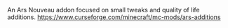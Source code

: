 An Ars Nouveau addon focused on small tweaks and quality of life additions.
https://www.curseforge.com/minecraft/mc-mods/ars-additions